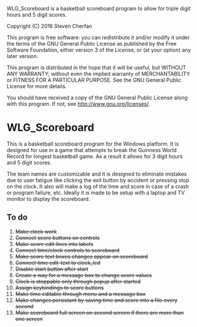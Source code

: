 WLG_Scoreboard is a basketball scoreboard program to allow for triple digit hours and 5 digit scores.

Copyright (C) 2016 Steven Cherfan

This program is free software: you can redistribute it and/or modify
it under the terms of the GNU General Public License as published by
the Free Software Foundation, either version 3 of the License, or
(at your option) any later version.

This program is distributed in the hope that it will be useful,
but WITHOUT ANY WARRANTY; without even the implied warranty of
MERCHANTABILITY or FITNESS FOR A PARTICULAR PURPOSE.  See the
GNU General Public License for more details.

You should have received a copy of the GNU General Public License
along with this program.  If not, see <http://www.gnu.org/licenses/>.


WLG_Scoreboard
==============

This is a basketball scoreboard program for the Windows platform. It is designed for use in a game that attempts to break the Guinness World Record for longest basketball game. As a result it allows for 3 digit hours and 5 digit scores.

The team names are customizable and it is designed to eliminate mistakes due to user fatigue like clicking the exit button by accident or pressing stop on the clock. It also will make a log of the time and score in case of a crash or program failure, etc. Ideally it is made to be setup with a laptop and TV monitor to display the scoreboard.

To do
-----

1. ~~Make clock work~~
1. ~~Connect score buttons on controls~~
1. ~~Make score edit lines into labels~~
1. ~~Connect time/clock controls to scoreboard~~
1. ~~Make score text boxes changes appear on scoreboard~~
1. ~~Connect time edit-text to clock_lcd~~
1. ~~Disable start button after start~~
1. ~~Create a way for a message box to change score values~~
1. ~~Clock is stoppable only through popup after started~~
1. ~~Assign keybindings to score buttons~~
1. ~~Make time editable through menu and a message box~~
1. ~~Make changes persistant by saving time and score into a file every second~~
1. ~~Make scoreboard full screen on second screen if there are more than one screen~~
